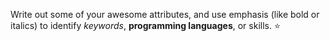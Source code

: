 Write out some of your awesome attributes, and use emphasis (like bold or italics) to identify *keywords*, **programming languages**, or skills. ⭐
